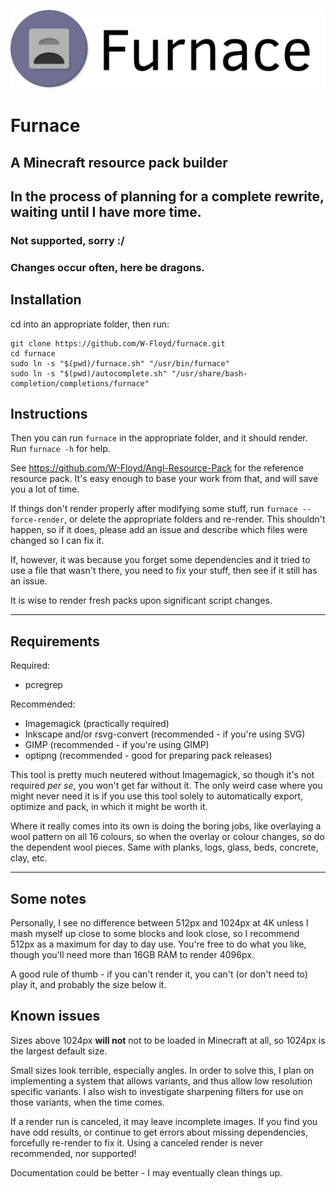 ![Logo](https://github.com/W-Floyd/furnace/raw/master/logo.png)
# Furnace
## A Minecraft resource pack builder
## In the process of planning for a complete rewrite, waiting until I have more time.
### Not supported, sorry :/
### Changes occur often, here be dragons.

## Installation
cd into an appropriate folder, then run:

```
git clone https://github.com/W-Floyd/furnace.git
cd furnace
sudo ln -s "$(pwd)/furnace.sh" "/usr/bin/furnace"
sudo ln -s "$(pwd)/autocomplete.sh" "/usr/share/bash-completion/completions/furnace"
```

## Instructions

Then you can run `furnace` in the appropriate folder, and it should render.
Run `furnace -h` for help. 

See https://github.com/W-Floyd/Angl-Resource-Pack for the reference resource pack. It's easy enough to base your work from that, and will save you a lot of time.

If things don't render properly after modifying some stuff, run `furnace --force-render`, or delete the appropriate folders and re-render. This shouldn't happen, so if it does, please add an issue and describe which files were changed so I can fix it.

If, however, it was because you forget some dependencies and it tried to use a file that wasn't there, you need to fix your stuff, then see if it still has an issue.

It is wise to render fresh packs upon significant script changes.

***

## Requirements

Required:
* pcregrep

Recommended:
* Imagemagick (practically required)
* Inkscape and/or rsvg-convert (recommended - if you're using SVG)
* GIMP (recommended - if you're using GIMP)
* optipng (recommended - good for preparing pack releases)

This tool is pretty much neutered without Imagemagick, so though it's not required *per se*, you won't get far without it. The only weird case where you might never need it is if you use this tool solely to automatically export, optimize and pack, in which it might be worth it.

Where it really comes into its own is doing the boring jobs, like overlaying a wool pattern on all 16 colours, so when the overlay or colour changes, so do the dependent wool pieces. Same with planks, logs, glass, beds, concrete, clay, etc.

***

## Some notes

Personally, I see no difference between 512px and 1024px at 4K unless I mash myself up close to some blocks and look close, so I recommend 512px as a maximum for day to day use. You're free to do what you like, though you'll need more than 16GB RAM to render 4096px.

A good rule of thumb - if you can't render it, you can't (or don't need to) play it, and probably the size below it.

## Known issues

Sizes above 1024px **will not** not to be loaded in Minecraft at all, so 1024px is the largest default size.

Small sizes look terrible, especially angles. In order to solve this, I plan on implementing a system that allows variants, and thus allow low resolution specific variants. I also wish to investigate sharpening filters for use on those variants, when the time comes.

If a render run is canceled, it may leave incomplete images. If you find you have odd results, or continue to get errors about missing dependencies, forcefully re-render to fix it. Using a canceled render is never recommended, nor supported!

Documentation could be better - I may eventually clean things up.

